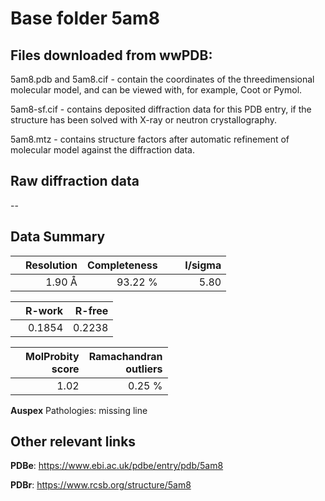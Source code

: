 # Base folder 5am8

## Files downloaded from wwPDB:

5am8.pdb and 5am8.cif - contain the coordinates of the threedimensional molecular model, and can be viewed with, for example, Coot or Pymol.

5am8-sf.cif - contains deposited diffraction data for this PDB entry, if the structure has been solved with X-ray or neutron crystallography.

5am8.mtz - contains structure factors after automatic refinement of molecular model against the diffraction data.

## Raw diffraction data

--<br> 

## Data Summary
|   | Resolution | Completeness| I/sigma |
|---|-------------:|----------------:|--------------:|
|   |1.90 Å|93.22 %|<img width=50/>5.80 |

|   | **R-work**| **R-free**   
|---|-------------:|----------------:|           
||  0.1854|  0.2238|

|   |**MolProbity<br>score**| **Ramachandran<br>outliers** 
|---|-------------:|----------------:|
||  1.02|  0.25 %|

**Auspex** Pathologies: missing line

 

## Other relevant links 
**PDBe**:  https://www.ebi.ac.uk/pdbe/entry/pdb/5am8
 
**PDBr**: https://www.rcsb.org/structure/5am8 

